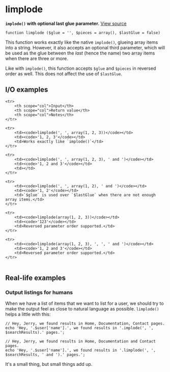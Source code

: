 
# limplode

**`implode()` with optional last glue parameter.** [View source](https://bitbucket.org/Eiskis/baseline-php/src/default/source/arrays/limplode.php?at=default)

	function limplode ($glue = '', $pieces = array(), $lastGlue = false)

This function works exactly like the native `implode()`, glueing array items into a string. However, it also accepts an optional third parameter, which will be used as the glue between the *last* (hence the name) two array items when there are three or more.

Like with `implode()`, this function accepts `$glue` and `$pieces` in reversed order as well. This does not affect the use of `$lastGlue`.



## I/O examples

<table>

	<tr>
		<th scope="col">Input</th>
		<th scope="col">Return value</th>
		<th scope="col">Notes</th>
	</tr>

	<tr>
		<td><code>limplode(', ', array(1, 2, 3))</code></td>
		<td><code>'1, 2, 3'</code></td>
		<td>Works exactly like `implode()`</td>
	</tr>

	<tr>
		<td><code>limplode(', ', array(1, 2, 3), ' and ')</code></td>
		<td><code>'1, 2 and 3'</code></td>
		<td></td>
	</tr>

	<tr>
		<td><code>limplode(', ', array(1, 2), ' and ')</code></td>
		<td><code>'1, 2'</code></td>
		<td>`$glue` is used over `$lastGlue` when there are not enough array items.</td>
	</tr>

	<tr>
		<td><code>limplode(array(1, 2, 3))</code></td>
		<td><code>'123'</code></td>
		<td>Reversed parameter order supported.</td>
	</tr>

	<tr>
		<td><code>limplode(array(1, 2, 3), ', ', ' and ')</code></td>
		<td><code>'1, 2 and 3'</code></td>
		<td>Reversed parameter order supported.</td>
	</tr>

</table>



## Real-life examples

### Output listings for humans

When we have a list of items that we want to list for a user, we should try to make the output feel as close to natural language as possible. `limplode()` helps a little with this:

	// Hey, Jerry, we found results in Home, Documentation, Contact pages.
	echo 'Hey, '.$user['name'].', we found results in '.implode(', ', $searchResults).' pages.';

	// Hey, Jerry, we found results in Home, Documentation and Contact pages.
	echo 'Hey, '.$user['name'].', we found results in '.limplode(', ', $searchResults, ' and ').' pages.';

It's a small thing, but small things add up.
